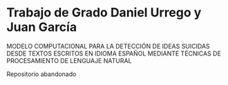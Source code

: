 # Trabajo de Grado Daniel Urrego y Juan García


MODELO COMPUTACIONAL PARA LA DETECCIÓN DE IDEAS SUICIDAS DESDE TEXTOS ESCRITOS EN IDIOMA ESPAÑOL MEDIANTE TÉCNICAS DE PROCESAMIENTO DE LENGUAJE NATURAL

Repositorio abandonado



